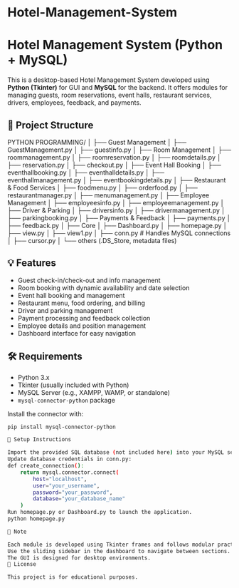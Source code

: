 # Hotel-Management-System
# Hotel Management System (Python + MySQL)

This is a desktop-based Hotel Management System developed using **Python (Tkinter)** for GUI and **MySQL** for the backend. It offers modules for managing guests, room reservations, event halls, restaurant services, drivers, employees, feedback, and payments.

## 📁 Project Structure

PYTHON PROGRAMMING/
│
├── Guest Management
│ ├── GuestManagement.py
│ ├── guestinfo.py
│
├── Room Management
│ ├── roommanagement.py
│ ├── roomreservation.py
│ ├── roomdetails.py
│ ├── reservation.py
│ ├── checkout.py
│
├── Event Hall Booking
│ ├── eventhallbooking.py
│ ├── eventhalldetails.py
│ ├── eventhallmanagement.py
│ ├── eventbookingdetails.py
│
├── Restaurant & Food Services
│ ├── foodmenu.py
│ ├── orderfood.py
│ ├── restaurantmanager.py
│ ├── menumanagement.py
│
├── Employee Management
│ ├── employeesinfo.py
│ ├── employeemanagement.py
│
├── Driver & Parking
│ ├── driversinfo.py
│ ├── drivermanagement.py
│ ├── parkingbooking.py
│
├── Payments & Feedback
│ ├── payments.py
│ ├── feedback.py
│
├── Core
│ ├── Dashboard.py
│ ├── homepage.py
│ ├── view.py
│ ├── view1.py
│ ├── conn.py # Handles MySQL connections
│ ├── cursor.py
│
└── others (.DS_Store, metadata files)


## 💡 Features

- Guest check-in/check-out and info management
- Room booking with dynamic availability and date selection
- Event hall booking and management
- Restaurant menu, food ordering, and billing
- Driver and parking management
- Payment processing and feedback collection
- Employee details and position management
- Dashboard interface for easy navigation

## 🛠️ Requirements

- Python 3.x
- Tkinter (usually included with Python)
- MySQL Server (e.g., XAMPP, WAMP, or standalone)
- `mysql-connector-python` package

Install the connector with:

```bash
pip install mysql-connector-python

🧩 Setup Instructions

Import the provided SQL database (not included here) into your MySQL server.
Update database credentials in conn.py:
def create_connection():
    return mysql.connector.connect(
        host="localhost",
        user="your_username",
        password="your_password",
        database="your_database_name"
    )
Run homepage.py or Dashboard.py to launch the application.
python homepage.py

📌 Note

Each module is developed using Tkinter frames and follows modular practices.
Use the sliding sidebar in the dashboard to navigate between sections.
The GUI is designed for desktop environments.
📄 License

This project is for educational purposes.

